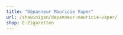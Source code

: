 ```yaml
---
title: "Dépanneur Mauricie Vaper"
url: /shawinigan/depanneur-mauricie-vaper/
shop: E-Zigaretten
---
```

